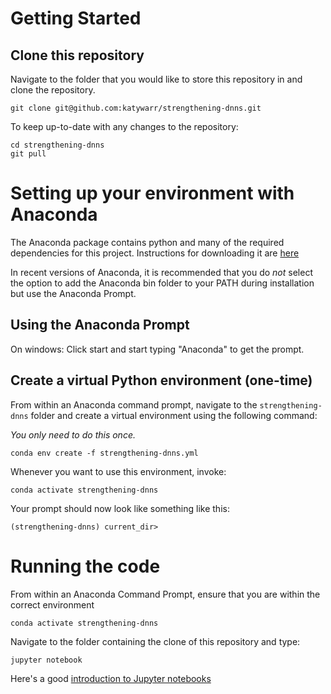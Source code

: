 # Getting Started

## Clone this repository

Navigate to the folder that you would like to store this repository in and clone the repository.

```
git clone git@github.com:katywarr/strengthening-dnns.git
```
To keep up-to-date with any changes to the repository:

```
cd strengthening-dnns
git pull
```

# Setting up your environment with Anaconda

The Anaconda package contains python and many of the required dependencies for this project.
Instructions for downloading it are [here](https://docs.anaconda.com/anaconda/install/)

In recent versions of Anaconda, it is recommended that you do *not* select the option to add 
the Anaconda bin folder to your PATH during installation but use the Anaconda Prompt.

## Using the Anaconda Prompt 

On windows: Click start and start typing "Anaconda" to get the prompt.


## Create a virtual Python environment (one-time)

From within an Anaconda command prompt, navigate to the `strengthening-dnns` folder and
create a virtual environment using the following command: 

*You only need to do this once.*

```
conda env create -f strengthening-dnns.yml 
```

Whenever you want to use this environment, invoke:

```
conda activate strengthening-dnns
```

Your prompt should now look like something like this:

```
(strengthening-dnns) current_dir>
```

# Running the code


From within an Anaconda Command Prompt, ensure that you are within the correct environment 

```
conda activate strengthening-dnns
```

Navigate to the folder containing the clone of this repository and type:

```
jupyter notebook
```

Here's a good [introduction to Jupyter notebooks](https://jupyter-notebook-beginner-guide.readthedocs.io)



